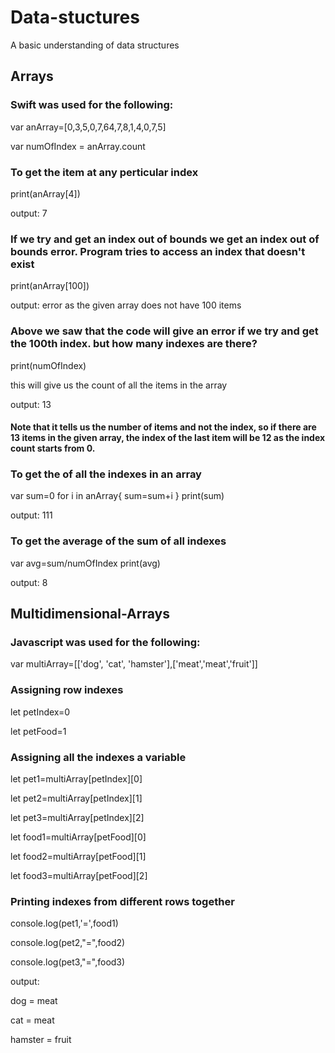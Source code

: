 # Data-stuctures
A basic understanding of data structures

## Arrays
### Swift was used for the following:

var anArray=[0,3,5,0,7,64,7,8,1,4,0,7,5]

var numOfIndex = anArray.count

### To get the item at any perticular index
print(anArray[4]) 

output: 7

### If we try and get an index out of bounds we get an index out of bounds error. Program tries to access an index that doesn't exist 
print(anArray[100]) 

output: error as the given array does not have 100 items

### Above we saw that the code will give an error if we try and get the 100th index. but how many indexes are there?
print(numOfIndex) 

this will give us the count of all the items in the array

output: 13
#### Note that it tells us the number of items and not the index, so if there are 13 items in the given array, the index of the last item will be 12 as the index count starts from 0.

### To get the of all the indexes in an array
var sum=0
for i in anArray{
    sum=sum+i
}
print(sum)

output: 111

### To get the average of the sum of all indexes
var avg=sum/numOfIndex
print(avg)

output: 8


## Multidimensional-Arrays
### Javascript was used for the following:

var multiArray=[['dog', 'cat', 'hamster'],['meat','meat','fruit']]

### Assigning row indexes
let petIndex=0

let petFood=1
 
### Assigning all the indexes a variable
let pet1=multiArray[petIndex][0]

let pet2=multiArray[petIndex][1]

let pet3=multiArray[petIndex][2]

let food1=multiArray[petFood][0]

let food2=multiArray[petFood][1]

let food3=multiArray[petFood][2]

### Printing indexes from different rows together
console.log(pet1,'=',food1)

console.log(pet2,"=",food2)

console.log(pet3,"=",food3)

output:

dog = meat

cat = meat

hamster = fruit





